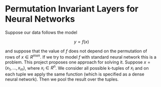 
Permutation Invariant Layers for Neural Networks
====================================================

Suppose our data follows the model

$$
    y = f(x)
$$

and suppose that the value of $f$ does not depend on the permutation of rows of $x \in R^{m x n}$.
If we try to model $f$ with standard neural network this is a problem. This project proposes one approach for
solving it.
Suppose $x = (x_1, ... , x_m)$, where $x_i \in R^n$. We consider all possible k-tuples of $x_i$ and on each tuple we apply the same
function (which is specified as a dense neural network). Then we pool the result over the tuples.
